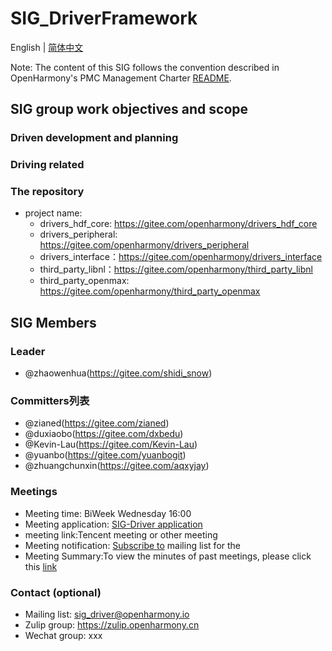 # SIG_DriverFramework
English | [简体中文](./sig_driver_cn.md)

Note: The content of this SIG follows the convention described in OpenHarmony's PMC Management Charter [README](/zh/pmc.md).

## SIG group work objectives and scope

### Driven development and planning

### Driving related

### The repository
- project name:
  - drivers_hdf_core: https://gitee.com/openharmony/drivers_hdf_core
  - drivers_peripheral: https://gitee.com/openharmony/drivers_peripheral
  - drivers_interface：https://gitee.com/openharmony/drivers_interface
  - third_party_libnl：https://gitee.com/openharmony/third_party_libnl
  - third_party_openmax: https://gitee.com/openharmony/third_party_openmax

## SIG Members

### Leader
- @zhaowenhua(https://gitee.com/shidi_snow)

### Committers列表
- @zianed(https://gitee.com/zianed)
- @duxiaobo(https://gitee.com/dxbedu)
- @Kevin-Lau(https://gitee.com/Kevin-Lau)
- @yuanbo(https://gitee.com/yuanbogit)
- @zhuangchunxin(https://gitee.com/aqxyjay)

 ### Meetings
 - Meeting time: BiWeek Wednesday 16:00
 - Meeting application: [SIG-Driver application](https://shimo.im/sheets/36GKhpvrXd8TcQHY)
 - meeting link:Tencent meeting or other meeting
 - Meeting notification: [Subscribe to](https://lists.openatom.io/postorius/lists/sig_driver.openharmony.io) mailing list for the
 - Meeting Summary:To view the minutes of past meetings, please click this [link](https://gitee.com/openharmony-sig/sig-content/tree/master/driver/meetings)

### Contact (optional)

- Mailing list: [sig_driver@openharmony.io](https://lists.openatom.io/postorius/lists/sig_driver.openharmony.io/)
- Zulip group: https://zulip.openharmony.cn
- Wechat group: xxx
